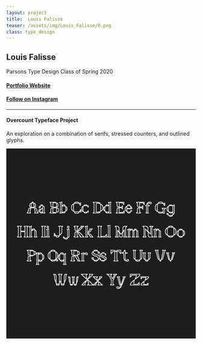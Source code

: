 ```yaml
---
layout: project
title:  Louis Falisse
teaser: /assets/img/Louis_Falisse/0.png
class: type_design
---
```

## Louis Falisse ##
Parsons Type Design Class of Spring 2020

#### [Portfolio Website](https://lfalisse.myportfolio.com/) ####
#### [Follow on Instagram](https://www.instagram.com/louis.sef/)

---
#### Overcount Typeface Project ####
An exploration on a combination of serifs, stressed counters, and outlined glyphs. 

![image1](/assets/img/Louis_Falisse/1.png)
